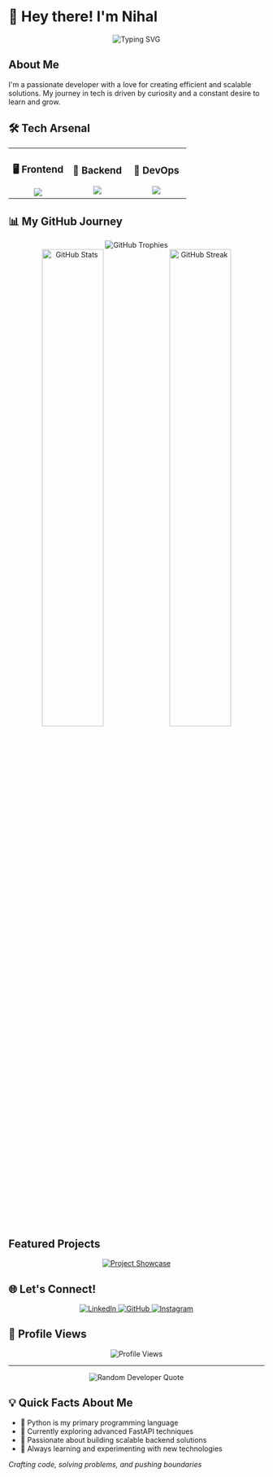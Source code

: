 # 👋 Hey there! I'm Nihal  
   
<div align="center">
  <img src="https://readme-typing-svg.demolab.com?font=Fira+Code&pause=1000&color=4B8BBE&center=true&vCenter=true&width=600&lines=Python+Enthusiast+%7C+Backend+Developer+%7C" alt="Typing SVG" />
</div>
 
## About Me

I'm a passionate developer with a love for creating efficient and scalable solutions. My journey in tech is driven by curiosity and a constant desire to learn and grow.

## 🛠️ Tech Arsenal

<div align="center">
  <table>
    <tr>
      <td align="center" width="33%">
        <h3>🖥️ Frontend</h3>
        <img src="https://skillicons.dev/icons?i=react,javascript,html,css" />
      </td>
      <td align="center" width="33%">
        <h3>🔧 Backend</h3>
        <img src="https://skillicons.dev/icons?i=python,django,fastapi,postgresql" />
      </td>
      <td align="center" width="33%">
        <h3>🚀 DevOps</h3>
        <img src="https://skillicons.dev/icons?i=kubernetes,docker,git,linux" />
      </td>
    </tr>
  </table>
</div>

## 📊 My GitHub Journey

<div align="center">
  <img src="https://github-profile-trophy.vercel.app/?username=Niaal-B&theme=radical&column=4&margin-w=15&margin-h=15" alt="GitHub Trophies" />
</div>

<div align="center">
  <img src="https://github-readme-stats.vercel.app/api?username=Niaal-B&show_icons=true&theme=tokyonight&hide_border=true" alt="GitHub Stats" width="49%" />
  <img src="https://github-readme-streak-stats.herokuapp.com/?user=Niaal-B&theme=tokyonight&hide_border=true" alt="GitHub Streak" width="49%" />
</div>

## Featured Projects

<div align="center">
  <a href="https://github.com/Niaal-B/your-awesome-project">
    <img src="https://github-readme-stats.vercel.app/api/pin/?username=Niaal-B&repo=Evara-Ecommerce&theme=tokyonight" alt="Project Showcase" />
  </a>
</div>

## 🌐 Let's Connect!

<div align="center">
  <a href="https://linkedin.com/in/Nihal B" target="_blank">
    <img src="https://img.shields.io/badge/LinkedIn-0077B5?style=for-the-badge&logo=linkedin&logoColor=white" alt="LinkedIn" />
  </a>
  <a href="https://github.com/Niaal-B" target="_blank">
    <img src="https://img.shields.io/badge/GitHub-100000?style=for-the-badge&logo=github&logoColor=white" alt="GitHub" />
  </a>
  <a href="https://instagram.com/niaal._" target="_blank">
    <img src="https://img.shields.io/badge/Instagram-E4405F?style=for-the-badge&logo=instagram&logoColor=white" alt="Instagram" />
  </a>
</div>

## 👀 Profile Views

<div align="center">
  <img src="https://komarev.com/ghpvc/?username=Niaal-B&color=blueviolet" alt="Profile Views" />
</div>

---

<div align="center">
  <img src="https://quotes-github-readme.vercel.app/api?type=horizontal&theme=tokyonight" alt="Random Developer Quote" />
</div>

## 💡 Quick Facts About Me

- 🐍 Python is my primary programming language
- 🌱 Currently exploring advanced FastAPI techniques
- 🤖 Passionate about building scalable backend solutions
- 🔬 Always learning and experimenting with new technologies

*Crafting code, solving problems, and pushing boundaries* 
